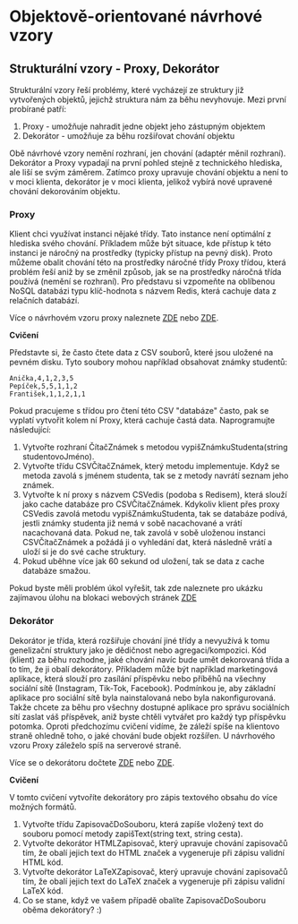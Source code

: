 # Objektově-orientované návrhové vzory

## Strukturální vzory - Proxy, Dekorátor

Strukturální vzory řeší problémy, které vycházejí ze struktury již vytvořených objektů, jejichž struktura nám za běhu nevyhovuje. Mezi první probírané patří:
1. Proxy - umožňuje nahradit jedne objekt jeho zástupným objektem
2. Dekorátor - umožňuje za běhu rozšiřovat chování objektu

Obě návrhové vzory nemění rozhraní, jen chování (adaptér měnil rozhraní). Dekorátor a Proxy vypadají na první pohled stejně z technického hlediska, ale liší se svým záměrem. Zatímco proxy upravuje chování objektu a není to v moci klienta, dekorátor je v moci klienta, jelikož vybírá nové upravené chování dekorováním objektu.

### Proxy

Klient chci využívat instanci nějaké třídy. Tato instance není optimální z hlediska svého chování. Příkladem může být situace, kde přístup k této instanci je náročný na prostředky (typicky přístup na pevný disk). Proto můžeme obalit chování této na prostředky náročné třídy Proxy třídou, která problém řeší aniž by se změnil způsob, jak se na prostředky náročná třída používá (nemění se rozhraní). Pro představu si vzpomeňte na oblíbenou NoSQL databázi typu klíč-hodnota s názvem Redis, která cachuje data z relačních databází.

Více o návrhovém vzoru proxy naleznete [ZDE](https://refactoring.guru/design-patterns/proxy) nebo [ZDE](https://www.dofactory.com/net/proxy-design-pattern).

**Cvičení**

Představte si, že často čtete data z CSV souborů, které jsou uložené na pevném disku. Tyto soubory mohou například obsahovat známky studentů:

```
Anička,4,1,2,3,5
Pepíček,5,5,1,1,2
František,1,1,2,1,1
```
Pokud pracujeme s třídou pro čtení této CSV "databáze" často, pak se vyplatí vytvořit kolem ní Proxy, která cachuje častá data. Naprogramujte následující:

1. Vytvořte rozhraní ČítačZnámek s metodou vypišZnámkuStudenta(string studentovoJméno).
2. Vytvořte třídu CSVČítačZnámek, který metodu implementuje. Když se metoda zavolá s jménem studenta, tak se z metody navrátí seznam jeho známek.
3. Vytvořte k ní proxy s názvem CSVedis (podoba s Redisem), která slouží jako cache databáze pro CSVČítačZnámek. Kdykoliv klient přes proxy CSVedis zavolá metodu vypišZnámkuStudenta, tak se databáze podívá, jestli známky studenta již nemá v sobě nacachované a vrátí nacachovaná data. Pokud ne, tak zavolá v sobě uloženou instanci CSVČítačZnámek a požádá ji o vyhledání dat, která následně vrátí a uloží si je do své cache struktury.
4. Pokud uběhne více jak 60 sekund od uložení, tak se data z cache databáze smažou.

Pokud byste měli problém úkol vyřešit, tak zde naleznete pro ukázku zajímavou úlohu na blokaci webových stránek [ZDE](https://www.geeksforgeeks.org/proxy-design-pattern/)

### Dekorátor

Dekorátor je třída, která rozšiřuje chování jiné třídy a nevyužívá k tomu genelizační struktury jako je dědičnost nebo agregaci/kompozici. Kód (klient) za běhu rozhodne, jaké chování navíc bude umět dekorovaná třída a to tím, že ji obalí dekorátory. Příkladem může být například marketingová aplikace, která slouží pro zasílání příspěvku nebo příběhů na všechny sociální sítě (Instagram, Tik-Tok, Facebook). Podmínkou je, aby základní aplikace pro sociální sítě byla nainstalovaná nebo byla nakonfigurovaná. Takže chcete za běhu pro všechny dostupné aplikace pro správu sociálních sítí zaslat váš příspěvek, aniž byste chtěli vytvářet pro každý typ příspěvku potomka. Oproti předchozímu cvičení vidíme, že záleží spíše na klientovo straně ohledně toho, o jaké chování bude objekt rozšířen. U návrhového vzoru Proxy záleželo spíš na serverové straně.

Více se o dekorátoru dočtete [ZDE](https://refactoring.guru/design-patterns/decorator) nebo [ZDE](https://www.dofactory.com/net/decorator-design-pattern).

**Cvičení**

V tomto cvičení vytvoříte dekorátory pro zápis textového obsahu do více možných formátů.
1. Vytvořte třídu ZapisovačDoSouboru, která zapíše vložený text do souboru pomocí metody zapišText(string text, string cesta).
2. Vytvořte dekorátor HTMLZapisovač, který upravuje chování zapisovačů tím, že obalí jejich text do HTML značek a vygeneruje při zápisu validní HTML kód.
3. Vytvořte dekorátor LaTeXZapisovač, který upravuje chování zapisovačů tím, že obalí jejich text do LaTeX značek a vygeneruje při zápisu validní LaTeX kód.
4. Co se stane, když ve vašem případě obalíte ZapisovačDoSouboru oběma dekorátory? :)
